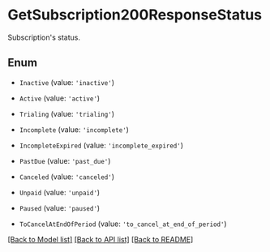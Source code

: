 # GetSubscription200ResponseStatus

Subscription\'s status.

## Enum

* `Inactive` (value: `'inactive'`)

* `Active` (value: `'active'`)

* `Trialing` (value: `'trialing'`)

* `Incomplete` (value: `'incomplete'`)

* `IncompleteExpired` (value: `'incomplete_expired'`)

* `PastDue` (value: `'past_due'`)

* `Canceled` (value: `'canceled'`)

* `Unpaid` (value: `'unpaid'`)

* `Paused` (value: `'paused'`)

* `ToCancelAtEndOfPeriod` (value: `'to_cancel_at_end_of_period'`)

[[Back to Model list]](../README.md#documentation-for-models) [[Back to API list]](../README.md#documentation-for-api-endpoints) [[Back to README]](../README.md)

